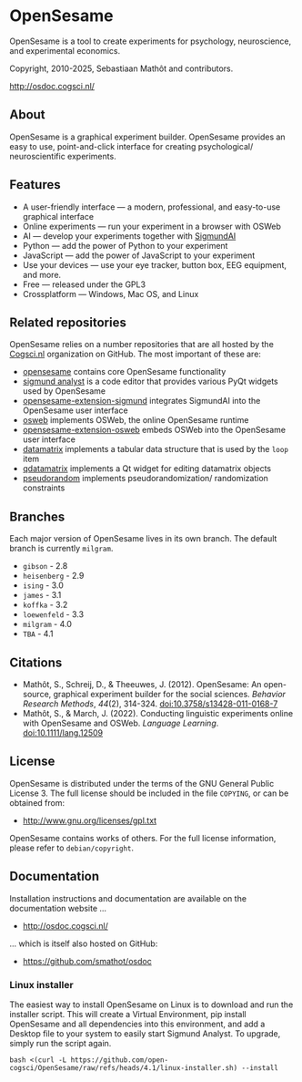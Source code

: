 # OpenSesame

OpenSesame is a tool to create experiments for psychology, neuroscience, and experimental economics.

Copyright, 2010-2025, Sebastiaan Mathôt and contributors.

<http://osdoc.cogsci.nl/>


## About

OpenSesame is a graphical experiment builder. OpenSesame provides an easy to use, point-and-click interface for creating psychological/ neuroscientific experiments.


## Features

- A user-friendly interface — a modern, professional, and easy-to-use graphical interface
- Online experiments — run your experiment in a browser with OSWeb
- AI — develop your experiments together with [SigmundAI](https://sigmundai.eu/)
- Python — add the power of Python to your experiment
- JavaScript — add the power of JavaScript to your experiment
- Use your devices — use your eye tracker, button box, EEG equipment, and more.
- Free — released under the GPL3
- Crossplatform — Windows, Mac OS, and Linux


## Related repositories

OpenSesame relies on a number repositories that are all hosted by the [Cogsci.nl](https://github.com/open-cogsci/) organization on GitHub. The most important of these are:

- [opensesame](https://github.com/open-cogsci/opensesame) contains core OpenSesame functionality
- [sigmund analyst](https://github.com/open-cogsci/sigmund-analyst) is a code editor that provides various PyQt widgets used by OpenSesame
- [opensesame-extension-sigmund](https://github.com/open-cogsci/opensesame-extension-sigmund) integrates SigmundAI into the OpenSesame user interface
- [osweb](https://github.com/open-cogsci/osweb) implements OSWeb, the online OpenSesame runtime
- [opensesame-extension-osweb](https://github.com/open-cogsci/opensesame-extension-osweb) embeds OSWeb into the OpenSesame user interface
- [datamatrix](https://github.com/open-cogsci/python-datamatrix) implements a tabular data structure that is used by the `loop` item
- [qdatamatrix](https://github.com/open-cogsci/python-qdatamatrix) implements a Qt widget for editing datamatrix objects
- [pseudorandom](https://github.com/open-cogsci/python-pseudorandom) implements pseudorandomization/ randomization constraints


## Branches

Each major version of OpenSesame lives in its own branch. The default branch is currently `milgram`.

- `gibson` - 2.8
- `heisenberg` - 2.9
- `ising` - 3.0
- `james` - 3.1
- `koffka` - 3.2
- `loewenfeld` - 3.3
- `milgram` - 4.0
- `TBA` - 4.1


## Citations

- Mathôt, S., Schreij, D., & Theeuwes, J. (2012). OpenSesame: An open-source, graphical experiment builder for the social sciences. *Behavior Research Methods*, *44*(2), 314-324. [doi:10.3758/s13428-011-0168-7](https://doi.org/doi:10.3758/s13428-011-0168-7)
- Mathôt, S., & March, J. (2022). Conducting linguistic experiments online with OpenSesame and OSWeb. *Language Learning*. [doi:10.1111/lang.12509](https://doi.org/10.1111/lang.12509)


## License

OpenSesame is distributed under the terms of the GNU General Public License 3. The full license should be included in the file `COPYING`, or can be obtained from:

- <http://www.gnu.org/licenses/gpl.txt>

OpenSesame contains works of others. For the full license information, please refer to `debian/copyright`.


## Documentation

Installation instructions and documentation are available on the documentation website ...

- <http://osdoc.cogsci.nl/>

... which is itself also hosted on GitHub:

- <https://github.com/smathot/osdoc>


### Linux installer

The easiest way to install OpenSesame on Linux is to download and run the installer script. This will create a Virtual Environment, pip install OpenSesame and all dependencies into this environment, and add a Desktop file to your system to easily start Sigmund Analyst. To upgrade, simply run the script again.

```
bash <(curl -L https://github.com/open-cogsci/OpenSesame/raw/refs/heads/4.1/linux-installer.sh) --install
```
